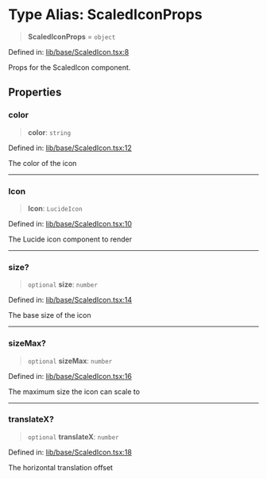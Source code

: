 # Type Alias: ScaledIconProps

> **ScaledIconProps** = `object`

Defined in: [lib/base/ScaledIcon.tsx:8](https://github.com/aldesgroup/goaldn/blob/6a7943d02984b1a6b41d76a3a483a1484b644076/lib/base/ScaledIcon.tsx#L8)

Props for the ScaledIcon component.

## Properties

### color

> **color**: `string`

Defined in: [lib/base/ScaledIcon.tsx:12](https://github.com/aldesgroup/goaldn/blob/6a7943d02984b1a6b41d76a3a483a1484b644076/lib/base/ScaledIcon.tsx#L12)

The color of the icon

***

### Icon

> **Icon**: `LucideIcon`

Defined in: [lib/base/ScaledIcon.tsx:10](https://github.com/aldesgroup/goaldn/blob/6a7943d02984b1a6b41d76a3a483a1484b644076/lib/base/ScaledIcon.tsx#L10)

The Lucide icon component to render

***

### size?

> `optional` **size**: `number`

Defined in: [lib/base/ScaledIcon.tsx:14](https://github.com/aldesgroup/goaldn/blob/6a7943d02984b1a6b41d76a3a483a1484b644076/lib/base/ScaledIcon.tsx#L14)

The base size of the icon

***

### sizeMax?

> `optional` **sizeMax**: `number`

Defined in: [lib/base/ScaledIcon.tsx:16](https://github.com/aldesgroup/goaldn/blob/6a7943d02984b1a6b41d76a3a483a1484b644076/lib/base/ScaledIcon.tsx#L16)

The maximum size the icon can scale to

***

### translateX?

> `optional` **translateX**: `number`

Defined in: [lib/base/ScaledIcon.tsx:18](https://github.com/aldesgroup/goaldn/blob/6a7943d02984b1a6b41d76a3a483a1484b644076/lib/base/ScaledIcon.tsx#L18)

The horizontal translation offset
